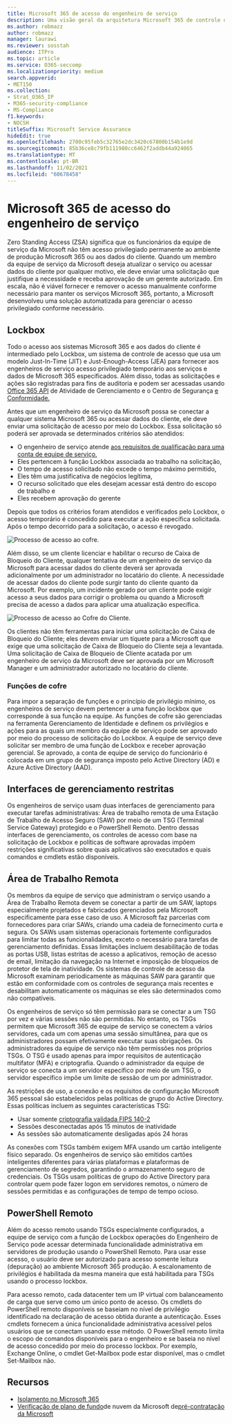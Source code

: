 ```yaml
---
title: Microsoft 365 de acesso do engenheiro de serviço
description: Uma visão geral da arquitetura Microsoft 365 de controle de acesso do engenheiro de serviço.
ms.author: robmazz
author: robmazz
manager: laurawi
ms.reviewer: sosstah
audience: ITPro
ms.topic: article
ms.service: O365-seccomp
ms.localizationpriority: medium
search.appverid:
- MET150
ms.collection:
- Strat_O365_IP
- M365-security-compliance
- MS-Compliance
f1.keywords:
- NOCSH
titleSuffix: Microsoft Service Assurance
hideEdit: true
ms.openlocfilehash: 2700c95feb5c32765e2dc3420c67800b154b1e9d
ms.sourcegitcommit: 85b36ce8c79fb111980cc6462f2addb44a924065
ms.translationtype: MT
ms.contentlocale: pt-BR
ms.lasthandoff: 11/02/2021
ms.locfileid: "60678458"
---
```

# <a name="microsoft-365-service-engineer-access-control"></a>Microsoft 365 de acesso do engenheiro de serviço

Zero Standing Access (ZSA) significa que os funcionários da equipe de serviço da Microsoft não têm acesso privilegiado permanente ao ambiente de produção Microsoft 365 ou aos dados do cliente. Quando um membro da equipe de serviço da Microsoft deseja atualizar o serviço ou acessar dados do cliente por qualquer motivo, ele deve enviar uma solicitação que justifique a necessidade e receba aprovação de um gerente autorizado. Em escala, não é viável fornecer e remover o acesso manualmente conforme necessário para manter os serviços Microsoft 365, portanto, a Microsoft desenvolveu uma solução automatizada para gerenciar o acesso privilegiado conforme necessário.

## <a name="lockbox"></a>Lockbox

Todo o acesso aos sistemas Microsoft 365 e aos dados do cliente é intermediado pelo Lockbox, um sistema de controle de acesso que usa um modelo Just-In-Time (JIT) e Just-Enough-Access (JEA) para fornecer aos engenheiros de serviço acesso privilegiado temporário aos serviços e dados de Microsoft 365 especificados. Além disso, todas as solicitações e ações são registradas para fins de auditoria e podem ser acessadas usando [Office 365 API](/office/office-365-management-api/get-started-with-office-365-management-apis) de Atividade de Gerenciamento e o Centro de Segurança [e Conformidade.](https://protection.office.com/)

Antes que um engenheiro de serviço da Microsoft possa se conectar a qualquer sistema Microsoft 365 ou acessar dados do cliente, ele deve enviar uma solicitação de acesso por meio do Lockbox. Essa solicitação só poderá ser aprovada se determinados critérios são atendidos:

- O engenheiro de serviço atende [aos requisitos de qualificação para uma conta de equipe de serviço,](assurance-microsoft-365-account-management.md)
- Eles pertencem à função Lockbox associada ao trabalho na solicitação,
- O tempo de acesso solicitado não excede o tempo máximo permitido,
- Eles têm uma justificativa de negócios legítima,
- O recurso solicitado que eles desejam acessar está dentro do escopo de trabalho e
- Eles recebem aprovação do gerente

Depois que todos os critérios foram atendidos e verificados pelo Lockbox, o acesso temporário é concedido para executar a ação específica solicitada. Após o tempo decorrido para a solicitação, o acesso é revogado.

![Processo de acesso ao cofre.](../media/assurance-lockbox-process.png)

Além disso, se um cliente licenciar e habilitar o recurso de Caixa de Bloqueio do Cliente, qualquer tentativa de um engenheiro de serviço da Microsoft para acessar dados do cliente deverá ser aprovada adicionalmente por um administrador no locatário do cliente. [](/microsoft-365/compliance/customer-lockbox-requests) A necessidade de acessar dados do cliente pode surgir tanto do cliente quanto da Microsoft. Por exemplo, um incidente gerado por um cliente pode exigir acesso a seus dados para corrigir o problema ou quando a Microsoft precisa de acesso a dados para aplicar uma atualização específica.

![Processo de acesso ao Cofre do Cliente.](../media/assurance-customer-lockbox-process.png)

Os clientes não têm ferramentas para iniciar uma solicitação de Caixa de Bloqueio do Cliente; eles devem enviar um tíquete para a Microsoft que exige que uma solicitação de Caixa de Bloqueio do Cliente seja a levantada. Uma solicitação de Caixa de Bloqueio de Cliente acatada por um engenheiro de serviço da Microsoft deve ser aprovada por um Microsoft Manager e um administrador autorizado no locatário do cliente.

### <a name="lockbox-roles"></a>Funções de cofre

Para impor a separação de funções e o princípio de privilégio mínimo, os engenheiros de serviço devem pertencer a uma função lockbox que corresponde à sua função na equipe. As funções de cofre são gerenciadas na ferramenta Gerenciamento de Identidade e definem os privilégios e ações para as quais um membro da equipe de serviço pode ser aprovado por meio do processo de solicitação do Lockbox. A equipe de serviço deve solicitar ser membro de uma função de Lockbox e receber aprovação gerencial. Se aprovado, a conta de equipe de serviço do funcionário é colocada em um grupo de segurança imposto pelo Active Directory (AD) e Azure Active Directory (AAD).

## <a name="constrained-management-interfaces"></a>Interfaces de gerenciamento restritas

Os engenheiros de serviço usam duas interfaces de gerenciamento para executar tarefas administrativas: Área de trabalho remota de uma Estação de Trabalho de Acesso Seguro (SAW) por meio de um TSG (Terminal Service Gateway) protegido e o PowerShell Remoto. Dentro dessas interfaces de gerenciamento, os controles de acesso com base na solicitação de Lockbox e políticas de software aprovadas impõem restrições significativas sobre quais aplicativos são executados e quais comandos e cmdlets estão disponíveis.

## <a name="remote-desktop"></a>Área de Trabalho Remota

Os membros da equipe de serviço que administram o serviço usando a Área de Trabalho Remota devem se conectar a partir de um SAW, laptops especialmente projetados e fabricados gerenciados pela Microsoft especificamente para esse caso de uso. A Microsoft faz parcerias com fornecedores para criar SAWs, criando uma cadeia de fornecimento curta e segura. Os SAWs usam sistemas operacionais fortemente configurados para limitar todas as funcionalidades, exceto o necessário para tarefas de gerenciamento definidas. Essas limitações incluem desabilitação de todas as portas USB, listas estritas de acesso a aplicativos, remoção de acesso de email, limitação da navegação na Internet e imposição de bloqueios de protetor de tela de inatividade. Os sistemas de controle de acesso da Microsoft examinam periodicamente as máquinas SAW para garantir que estão em conformidade com os controles de segurança mais recentes e desabilitam automaticamente os máquinas se eles são determinados como não compatíveis.

Os engenheiros de serviço só têm permissão para se conectar a um TSG por vez e várias sessões não são permitidas. No entanto, os TSGs permitem que Microsoft 365 de equipe de serviço se conectem a vários servidores, cada um com apenas uma sessão simultânea, para que os administradores possam efetivamente executar suas obrigações. Os administradores da equipe de serviço não têm permissões nos próprios TSGs. O TSG é usado apenas para impor requisitos de autenticação multifator (MFA) e criptografia. Quando o administrador da equipe de serviço se conecta a um servidor específico por meio de um TSG, o servidor específico impõe um limite de sessão de um por administrador.

As restrições de uso, a conexão e os requisitos de configuração Microsoft 365 pessoal são estabelecidos pelas políticas de grupo do Active Directory. Essas políticas incluem as seguintes características TSG:

- Usar somente [criptografia validada FIPS 140-2](/compliance/regulatory/offering-FIPS-140-2)
- Sessões desconectadas após 15 minutos de inatividade
- As sessões são automaticamente desligadas após 24 horas

As conexões com TSGs também exigem MFA usando um cartão inteligente físico separado. Os engenheiros de serviço são emitidos cartões inteligentes diferentes para várias plataformas e plataformas de gerenciamento de segredos, garantindo o armazenamento seguro de credenciais. Os TSGs usam políticas de grupo do Active Directory para controlar quem pode fazer logon em servidores remotos, o número de sessões permitidas e as configurações de tempo de tempo ocioso.

## <a name="remote-powershell"></a>PowerShell Remoto

Além do acesso remoto usando TSGs especialmente configurados, a equipe de serviço com a função de Lockbox operações do Engenheiro de Serviço pode acessar determinada funcionalidade administrativa em servidores de produção usando o PowerShell Remoto. Para usar esse acesso, o usuário deve ser autorizado para acesso somente leitura (depuração) ao ambiente Microsoft 365 produção. A escalonamento de privilégios é habilitada da mesma maneira que está habilitada para TSGs usando o processo lockbox.

Para acesso remoto, cada datacenter tem um IP virtual com balanceamento de carga que serve como um único ponto de acesso. Os cmdlets do PowerShell remoto disponíveis se baseiam no nível de privilégio identificado na declaração de acesso obtida durante a autenticação. Esses cmdlets fornecem a única funcionalidade administrativa acessível pelos usuários que se conectam usando esse método. O PowerShell remoto limita o escopo de comandos disponíveis para o engenheiro e se baseia no nível de acesso concedido por meio do processo lockbox. Por exemplo, Exchange Online, o cmdlet Get-Mailbox pode estar disponível, mas o cmdlet Set-Mailbox não.

## <a name="resources"></a>Recursos

- [Isolamento no Microsoft 365](assurance-isolation-in-microsoft-365.md)
- [Verificação de plano de fundo](assurance-pre-employment-screening.md)de nuvem da Microsoft de[pré-contratação da Microsoft](assurance-cloud-background-check.md)
